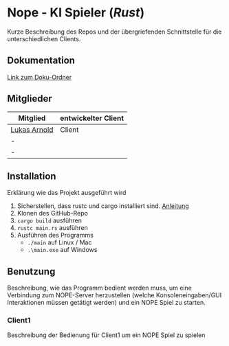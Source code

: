# Nope - KI Spieler (_Rust_)

Kurze Beschreibung des Repos und der übergriefenden Schnittstelle für die unterschiedlichen Clients.


## Dokumentation
[Link zum Doku-Ordner](https://github.com/Nope-Cardgame/Repo-Template/Doku-Ordner)


## Mitglieder
Mitglied | entwickelter Client | 
--- | --- |
[Lukas Arnold](https://github.com/JudiTeller) | Client
 - | 
 - | 


## Installation

Erklärung wie das Projekt ausgeführt wird

1. Sicherstellen, dass rustc und cargo installiert sind. [Anleitung](https://www.rust-lang.org/tools/install)
2. Klonen des GitHub-Repo
3. `cargo build` ausführen
4. `rustc main.rs` ausführen 
5. Ausführen des Programms
   - `./main` auf Linux / Mac
   - `.\main.exe` auf Windows


## Benutzung
<!--- TODO --->
Beschreibung, wie das Programm bedient werden muss, um eine Verbindung zum NOPE-Server herzustellen (welche Konsoleneingaben/GUI Interaktionen müssen getätigt werden) und ein NOPE Spiel zu starten.

### Client1
Beschreibung der Bedienung für Client1 um ein NOPE Spiel zu spielen
